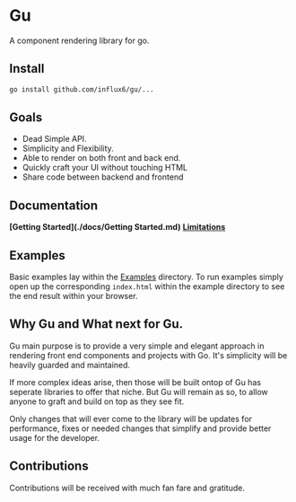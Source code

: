 # Gu
  A component rendering library for go.

## Install

```bash
go install github.com/influx6/gu/...
```

## Goals
  - Dead Simple API.
  - Simplicity and Flexibility.
  - Able to render on both front and back end.
  - Quickly craft your UI without touching HTML
  - Share code between backend and frontend

## Documentation
  **[Getting Started](./docs/Getting Started.md)**
  **[Limitations](./docs/Limitations.md)**

## Examples
Basic examples lay within the [Examples](./examples/) directory. To run examples 
simply open up the corresponding `index.html` within the example directory to see 
the end result within your browser.

## Why Gu and What next for Gu.
Gu main purpose is to provide a very simple and elegant approach in rendering front 
end components and projects with Go. It's simplicity will be heavily guarded and
maintained. 

If more complex ideas arise, then those will be built ontop of Gu has seperate 
libraries to offer that niche. But Gu will remain as so, to allow 
anyone to graft and build on top as they see fit.

Only changes that will ever come to the library will be updates for performance, 
fixes or needed changes that simplify and provide better usage for the developer.


## Contributions
 Contributions will be received with much fan fare and gratitude.
